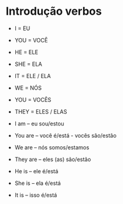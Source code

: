 # Introdução verbos

- I = EU
- YOU = VOCÊ
- HE = ELE
- SHE = ELA
- IT = ELE / ELA
- WE = NÓS
- YOU = VOCÊS
- THEY = ELES / ELAS

- I am – eu sou/estou 
- You are – você é/está - vocês são/estão 
- We are – nós somos/estamos 
- They are – eles (as) são/estão 
- He is – ele é/está 
- She is – ela é/está 
- It is – isso é/está 
